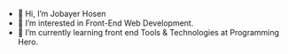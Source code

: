 - 👋 Hi, I’m Jobayer Hosen
- 👀 I’m interested in Front-End Web Development.
- 🌱 I’m currently learning front end Tools & Technologies at Programming Hero.


<!---
Md-Jobayer-Hosen/Md-Jobayer-Hosen is a ✨ special ✨ repository because its `README.md` (this file) appears on your GitHub profile.
You can click the Preview link to take a look at your changes.
--->
